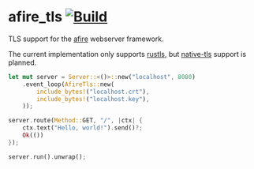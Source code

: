 # afire_tls [![Build](https://github.com/Basicprogrammer10/afire_tls/actions/workflows/rust.yml/badge.svg)](https://github.com/Basicprogrammer10/afire_tls/actions/workflows/rust.yml)

TLS support for the [afire](https://github.com/Basicprogrammer10/afire) webserver framework.

The current implementation only supports [rustls](https://github.com/rustls/rustls), but [native-tls](https://github.com/sfackler/rust-native-tls) support is planned.

```rust
let mut server = Server::<()>::new("localhost", 8080)
    .event_loop(AfireTls::new(
        include_bytes!("localhost.crt"),
        include_bytes!("localhost.key"),
    ));

server.route(Method::GET, "/", |ctx| {
    ctx.text("Hello, world!").send()?;
    Ok(())
});

server.run().unwrap();
```
